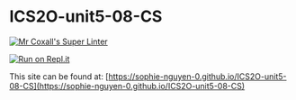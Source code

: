 # ICS2O-unit5-08-CS

[![Mr Coxall's Super Linter](https://github.com/sophie-nguyen-0/ICS2O-unit5-08-CS/workflows/Mr%20Coxall's%20Super%20Linter/badge.svg)](https://github.com/sophie-nguyen-0/ICS2O-unit5-08-CS/actions/)

[![Run on Repl.it](https://repl.it/badge/github/sophie-nguyen-0/ICS2O-unit5-08-CS)](https://repl.it/github/sophie-nguyen-0/ICS2O-unit5-08-CS)

This site can be found at: [https://sophie-nguyen-0.github.io/ICS2O-unit5-08-CS](https://sophie-nguyen-0.github.io/ICS2O-unit5-08-CS)
